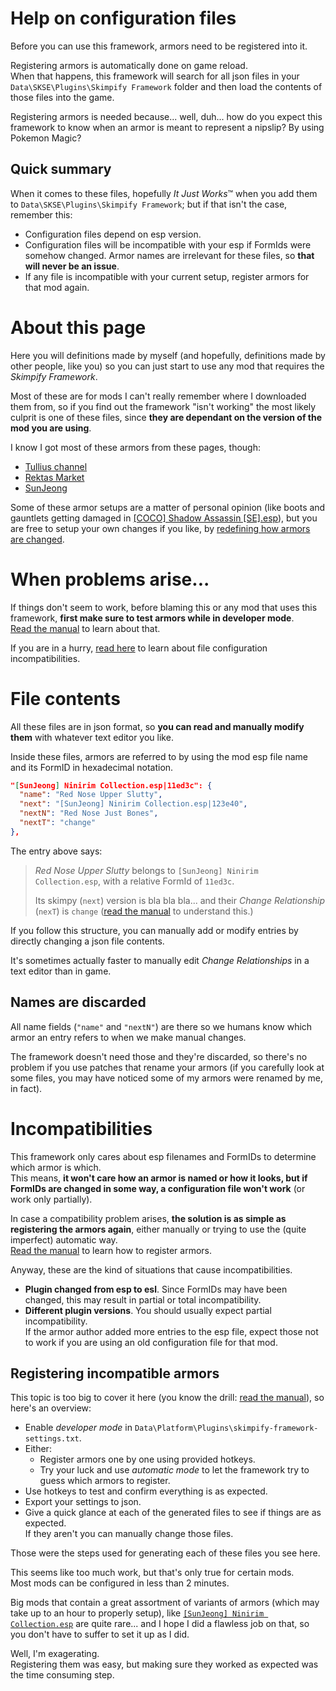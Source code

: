 #  Help on configuration files

Before you can use this framework, armors need to be registered into it.

Registering armors is automatically done on game reload.\
When that happens, this framework will search for all json files in your `Data\SKSE\Plugins\Skimpify Framework` folder and then load the contents of those files into the game.

Registering armors is needed because... well, duh... how do you expect this framework to know when an armor is meant to represent a nipslip? By using Pokemon Magic?

## Quick summary

When it comes to these files, hopefully _It Just Works_&#8482; when you add them to `Data\SKSE\Plugins\Skimpify Framework`; but if that isn't the case, remember this:

- Configuration files depend on esp version.
- Configuration files will be incompatible with your esp if FormIds were somehow changed. Armor names are irrelevant for these files, so **that will never be an issue**.
- If any file is incompatible with your current setup, register armors for that mod again.

# About this page
Here you will definitions made by myself (and hopefully, definitions made by other people, like you) so you can just start to use any mod that requires the _Skimpify Framework_.

Most of these are for mods I can't really remember where I downloaded them from, so if you find out the framework "isn't working" the most likely culprit is one of these files, since **they are dependant on the version of the mod you are using**.

I know I got most of these armors from these pages, though:

- [Tullius channel][arca.live/tullius]
- [Rektas Market][rektas]
- [SunJeong][SunJeong]

Some of these armor setups are a matter of personal opinion (like boots and gauntlets getting damaged in [[COCO] Shadow Assassin [SE].esp][CocoAssassin]), but you are free to setup your own changes if you like, by [redefining how armors are changed](#registering-incompatible-armors).

# When problems arise...
If things don't seem to work, before blaming this or any mod that uses this framework, **first make sure to test armors while in developer mode**.\
[Read the manual][] to learn about that.

If you are in a hurry, [read here](#incompatibilities) to learn about file configuration incompatibilities.

# File contents

All these files are in json format, so **you can read and manually modify them** with whatever text editor you like.

Inside these files, armors are referred to by using the mod esp file name and its FormID in hexadecimal notation.

```json
"[SunJeong] Ninirim Collection.esp|11ed3c": {
  "name": "Red Nose Upper Slutty",
  "next": "[SunJeong] Ninirim Collection.esp|123e40",
  "nextN": "Red Nose Just Bones",
  "nextT": "change"
},
```

The entry above says:

  > _Red Nose Upper Slutty_ belongs to `[SunJeong] Ninirim Collection.esp`, with a relative FormId of `11ed3c`.
  >
  > Its skimpy (`next`) version is bla bla bla... and their _Change Relationship_ (`nexT`) is `change` ([read the manual][] to understand this.)

If you follow this structure, you can manually add or modify entries by directly changing a json file contents.

It's sometimes actually faster to manually edit _Change Relationships_ in a text editor than in game.

## Names are discarded

All name fields (`"name"` and `"nextN"`) are there so we humans know which armor an entry refers to when we make manual changes.

The framework doesn't need those and they're discarded, so there's no problem if you use patches that rename your armors (if you carefully look at some files, you may have noticed some of my armors were renamed by me, in fact).

# Incompatibilities
This framework only cares about esp filenames and FormIDs to determine which armor is which.\
This means, **it won't care how an armor is named or how it looks, but if FormIDs are changed in some way, a configuration file won't work** (or work only partially).

In case a compatibility problem arises, **the solution is as simple as registering the armors again**, either manually or trying to use the (quite imperfect) automatic way.\
[Read the manual][] to learn how to register armors.

Anyway, these are the kind of situations that cause incompatibilities.

- **Plugin changed from esp to esl**. Since FormIDs may have been changed, this may result in partial or total incompatibility.
- **Different plugin versions**. You should usually expect partial incompatibility.\
  If the armor author added more entries to the esp file, expect those not to work if you are using an old configuration file for that mod.

## Registering incompatible armors

This topic is too big to cover it here (you know the drill: [read the manual][]), so here's an overview:

- Enable _developer mode_ in `Data\Platform\Plugins\skimpify-framework-settings.txt`.
- Either:
  - Register armors one by one using provided hotkeys.
  - Try your luck and use _automatic mode_ to let the framework try to guess which armors to register.
- Use hotkeys to test and confirm everything is as expected.
- Export your settings to json.
- Give a quick glance at each of the generated files to see if things are as expected.\
  If they aren't you can manually change those files.

Those were the steps used for generating each of these files you see here.

This seems like too much work, but that's only true for certain mods.\
Most mods can be configured in less than 2 minutes.

Big mods that contain a great assortment of variants of armors (which may take up to an hour to properly setup), like [`[SunJeong] Ninirim Collection.esp`][Ninirim] are quite rare... and I hope I did a flawless job on that, so you don't have to suffer to set it up as I did.

Well, I'm exagerating.\
Registering them was easy, but making sure they worked as expected was the time consuming step.

[arca.live/tullius]: https://arca.live/b/tullius?category=%EC%9D%98%EC%83%81
[CocoAssassin]: %5BCOCO%5D%20Shadow%20Assassin%20%5BSE%5D.esp.json
[Ninirim]: %5BSunJeong%5D%20Ninirim%20Collection.esp.json
[read the manual]: ../../../Help/help.pdf
[rektas]: https://www.rektasmarket.com/
[SunJeong]: https://www.sunkeumjeong.com/home
